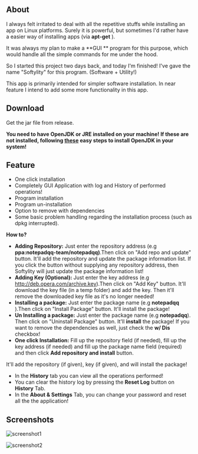 About
---
I always felt irritated to deal with all the repetitive stuffs while installing an app on Linux platforms.
Surely it is powerful, but sometimes I'd rather have a easier way of installing apps (via  **apt-get** ).

It was always my plan to make a  **GUI ** program for this purpose, which would handle all the simple commands for me under the hood.

So I started this project two days back, and today I'm finished!
I've gave the name "Softylity" for this program. (Software + Utility!)

This app is primarily intended for simpler software installation. In near feature I intend to add some more functionality in this app.


Download
---
Get the jar file from release.

**You need to have OpenJDK or JRE installed on your machine!
If these are not installed, following **[these](http://askubuntu.com/questions/48468/how-do-i-install-java)** easy steps to install OpenJDK in your system!**


Feature
---
-  One click installation
-  Completely GUI Application with log and History of performed operations!
-  Program installation
-  Program un-installation
-  Option to remove with dependencies
-  Some basic problem handling regarding the installation process (such as dpkg interrupted).



**How to?**
-  **Adding Repository:**  Just enter the repository address (e.g **ppa:notepadqq-team/notepadqq)**.Then click on "Add repo and update" button.
It'll add the repository and update the package information list. If you click the button without supplying any repository address, then Softylity will just update the package information list!
- **Adding Key (Optional):** Just enter the key address (e.g http://deb.opera.com/archive.key).Then click on "Add Key" button.
It'll download the key file (in a temp folder) and add the key. Then it'll remove the downloaded key file as it's no longer needed!
-  **Installing a package:** Just enter the package name (e.g  **notepadqq** ).Then click on "Install Package" button.
It'll install the package!
-  **Un Installing a package:**  Just enter the package name (e.g  **notepadqq**). Then click on "Uninstall Package" button.
It'll  **install** the package! If you want to remove the dependencies as well, just check the **w/ Dis** checkbox!
-  **One click Installation:**  Fill up the repository field (if needed), fill up the key address (if needed) and fill up the package name field (required) and then click **Add repository and install** button.

It'll add the repository (if given), key (if given), and will install the package!
- In the  **History** tab you can view all the operations performed!
- You can clear the history log by pressing the **Reset Log**  button on **History** Tab.
- In the  **About & Settings**  Tab, you can change your password and reset all the the application!


Screenshots
---
![screenshot1](https://i.imgur.com/hPImrNH.png)

![screenshot2](https://i.imgur.com/MGAXo0X.png)

